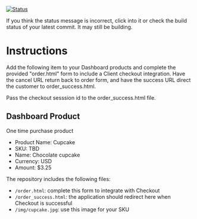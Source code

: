 [![Status](https://img.shields.io/badge/status-SUBMITTABLE%20COMMIT:%200b251a51c6a37025509f1c43e709bcff38574a60-brightgreen.svg)](https://github.com/andremcb/bakery_scaffold_AApE3fQi8zR0pcdo/commit/0b251a51c6a37025509f1c43e709bcff38574a60)












































If you think the status message is incorrect, click into it or check the build status of your latest commit. It may still be building.

# Instructions 

Add the following item to your Dashboard products and complete the provided "order.html" form to include a Client checkout integration. Have the cancel URL return back to order form, and have the success URL direct the customer to order_success.html. 

Pass the checkout sesssion id to the order_success.html file.

## Dashboard Product
One time purchase product
* Product Name: Cupcake
* SKU: TBD
* Name: Chocolate cupcake
* Currency: USD
* Amount: $3.25

The repository includes the following files:
* `/order.html`: complete this form to integrate with Checkout
* `/order_success.html`: the application should redirect here when Checkout is successful
* `/img/cupcake.jpg`: use this image for your SKU
